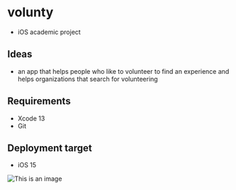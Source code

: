 # volunty
- iOS academic project



## Ideas
- an app that helps people who like to volunteer to find an experience 
and helps organizations that search for volunteering


## Requirements

* Xcode 13
* Git

## Deployment target
* iOS 15

![This is an image](https://myoctocat.com/assets/images/base-octocat.svg)
